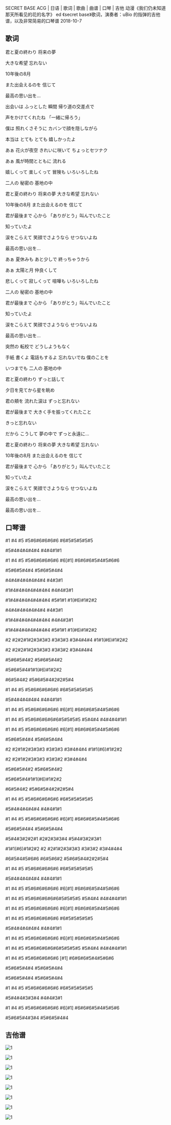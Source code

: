 SECRET BASE
ACG | 日语 | 歌词 | 歌曲 | 曲谱 | 口琴 | 吉他
动漫《我们仍未知道那天所看见的花的名字》 ed 《secret base》歌词，演奏者：uBio 的指弹的吉他谱，以及非常简易的口琴谱
2018-10-7

## 歌词

君と夏の終わり 将来の夢

大きな希望 忘れない

10年後の8月

また出会えるのを 信じて

最高の思い出を…



出会いは ふっとした 瞬間 帰り道の交差点で

声をかけてくれたね 「一緒に帰ろう」

僕は 照れくさそうに カバンで顔を隠しながら

本当は とても とても 嬉しかったよ



あぁ 花火が夜空 きれいに咲いて ちょっとセツナク

あぁ 風が時間とともに 流れる



嬉しくって 楽しくって 冒険も いろいろしたね

二人の 秘密の 基地の中



君と夏の終わり 将来の夢 大きな希望 忘れない

10年後の8月 また出会えるのを 信じて

君が最後まで 心から 「ありがとう」叫んでいたこと

知っていたよ

涙をこらえて 笑顔でさようなら せつないよね

最高の思い出を…



あぁ 夏休みも あと少しで 終っちゃうから

あぁ 太陽と月 仲良くして



悲しくって 寂しくって 喧嘩も いろいろしたね

二人の 秘密の 基地の中



君が最後まで 心から 「ありがとう」叫んでいたこと

知っていたよ

涙をこらえて 笑顔でさようなら せつないよね

最高の思い出を…



突然の 転校で どうしようもなく

手紙 書くよ 電話もするよ 忘れないでね 僕のことを

いつまでも 二人の 基地の中



君と夏の終わり ずっと話して

夕日を見てから星を眺め

君の頬を 流れた涙は ずっと忘れない

君が最後まで 大きく手を振ってくれたこと

きっと忘れない

だから こうして 夢の中で ずっと永遠に…



君と夏の終わり 将来の夢 大きな希望 忘れない

10年後の8月 また出会えるのを 信じて

君が最後まで 心から 「ありがとう」叫んでいたこと

知っていたよ

涙をこらえて 笑顔でさようなら せつないよね

最高の思い出を…

最高の思い出を…

## 口琴谱

\#1 #4 #5 #5#6#6#6#6#6 #6#5#5#5#5#5

\#5#4#4#4#4#4 #4#4#1#1

\#1 #4 #5 #5#6#6#6#6#6 #6[#1] #6#6#6#5#4#5#6#6

\#5#6#5#4#4 #5#6#5#4#4

\#4#4#4#4#4#4#4 #4#3#1

\#1#4#4#4#4#4#4#4 #4#4#3#1

\#1#4#4#4#4#4#4#4 #5#1#1 #1(#6)#1#2#2

\#4#4#4#4#4#4#4 #4#3#1

\#1#4#4#4#4#4#4#4 #4#4#3#1

\#1#4#4#4#4#4#4#4 #5#1#1 #1(#6)#1#2#2

\#2 #2#2#1#2#3#3#3 #3#3#3 #3#4#4#4 #1#1(#6)#1#2#2

\#2 #2#2#1#2#3#3#3 #3#3#2 #3#4#4#4

\#5#6#5#4#2 #5#6#5#4#2

\#5#6#5#4#1#1(#6)#1#2#2

\#6#5#4#2 #5#6#5#4#2#2#5#4

\#1 #4 #5 #5#6#6#6#6#6 #6#5#5#5#5#5

\#5#4#4#4#4#4 #4#4#1#1

\#1 #4 #5 #5#6#6#6#6#6 #6[#1] #6#6#6#5#4#5#6#6





\#1 #4 #5 #5#6#6#6#6#6#5#5#5#5 #5#4#4 #4#4#4#1#1

\#1 #4 #5 #5#6#6#6#6#6 #6[#1] #6#6#6#5#4#5#6#6

\#5#6#5#4#4 #5#6#5#4#4





\#2 #2#1#2#3#3#3 #3#3#3 #3#4#4#4 #1#1(#6)#1#2#2

\#2 #2#1#2#3#3#3 #3#3#2 #3#4#4#4

\#5#6#5#4#2 #5#6#5#4#2

\#5#6#5#4#1#1(#6)#1#2#2

\#6#5#4#2 #5#6#5#4#2#2#5#4

\#1 #4 #5 #5#6#6#6#6#6 #6#5#5#5#5#5

\#5#4#4#4#4#4 #4#4#1#1

\#1 #4 #5 #5#6#6#6#6#6 #6[#1] #6#6#6#5#4#5#6#6

\#5#6#5#4#4 #5#6#5#4#4

\#5#4#3#2#2#1 #2#2#3#3#4 #5#4#3#2#3#1

\#1#1(#6)#1#2#2 #2 #2#1#2#3#3#3 #3#3#2 #3#4#4#4





\#6#5#4#5#6#6 #6#5#6#2 #5#6#5#4#2#2#5#4

\#1 #4 #5 #5#6#6#6#6#6 #6#5#5#5#5#5

\#5#4#4#4#4#4 #4#4#1#1

\#1 #4 #5 #5#6#6#6#6#6 #6[#1] #6#6#6#5#4#5#6#6

\#1 #4 #5 #5#6#6#6#6#6#5#5#5#5 #5#4#4 #4#4#4#1#1

\#1 #4 #5 #5#6#6#6#6#6 #6[#1] #6#6#6#5#4#5#6#6

\#1 #4 #5 #5#6#6#6#6#6 #6#5#5#5#5#5

\#5#4#4#4#4#4 #4#4#1#1

\#1 #4 #5 #5#6#6#6#6#6 #6[#1] #6#6#6#5#4#5#6#6

\#1 #4 #5 #5#6#6#6#6#6#5#5#5#5 #5#4#4 #4#4#4#1#1

\#1 #4 #5 #5#6#6#6#6#6 [#1] #6#6#6#5#4#5#6#6

\#5#6#5#4#4 #5#6#5#4#4

\#5#6#5#4#4 #5#6#5#4#4

\#1 #4 #5 #5#6#6#6#6#6 #6#5#5#5#5#5

\#5#4#4#3#3#4 #4#4#3#1

\#1 #4 #5 #5#6#6#6#6#6 #6[#1] #6#6#6#5#4#5#5#6

\#5#6#5#4#3#4 #5#6#5#4#4

## 吉他谱

![1](../img/secret-base/1.png)

![1](../img/secret-base/2.png)

![1](../img/secret-base/3.png)

![1](../img/secret-base/4.png)

![1](../img/secret-base/5.png)

![1](../img/secret-base/6.png)

![1](../img/secret-base/7.png)

![1](../img/secret-base/8.png)
